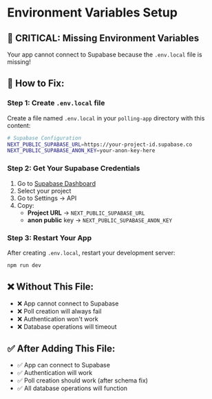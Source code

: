 # Environment Variables Setup

## 🚨 CRITICAL: Missing Environment Variables

Your app cannot connect to Supabase because the `.env.local` file is missing!

## 🔧 How to Fix:

### Step 1: Create `.env.local` file
Create a file named `.env.local` in your `polling-app` directory with this content:

```bash
# Supabase Configuration
NEXT_PUBLIC_SUPABASE_URL=https://your-project-id.supabase.co
NEXT_PUBLIC_SUPABASE_ANON_KEY=your-anon-key-here
```

### Step 2: Get Your Supabase Credentials
1. Go to [Supabase Dashboard](https://supabase.com/dashboard)
2. Select your project
3. Go to Settings → API
4. Copy:
   - **Project URL** → `NEXT_PUBLIC_SUPABASE_URL`
   - **anon public** key → `NEXT_PUBLIC_SUPABASE_ANON_KEY`

### Step 3: Restart Your App
After creating `.env.local`, restart your development server:
```bash
npm run dev
```

## ❌ Without This File:
- ❌ App cannot connect to Supabase
- ❌ Poll creation will always fail
- ❌ Authentication won't work
- ❌ Database operations will timeout

## ✅ After Adding This File:
- ✅ App can connect to Supabase
- ✅ Authentication will work
- ✅ Poll creation should work (after schema fix)
- ✅ All database operations will function
